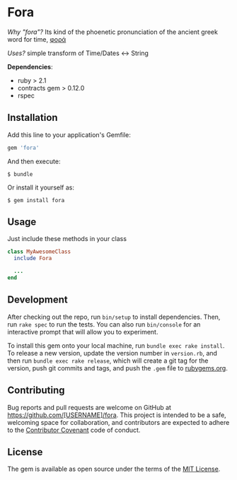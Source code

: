 # Fora

*Why "fora"?* Its kind of the phoenetic pronunciation of the ancient greek
word for time, [φορά](https://en.wiktionary.org/wiki/%CF%86%CE%BF%CF%81%CE%AC)

*Uses?* simple transform of Time/Dates <-> String

**Dependencies**:
- ruby > 2.1
- contracts gem > 0.12.0
- rspec

## Installation

Add this line to your application's Gemfile:

```ruby
gem 'fora'
```

And then execute:

    $ bundle

Or install it yourself as:

    $ gem install fora

## Usage

Just include these methods in your class

```ruby
class MyAwesomeClass
  include Fora

  ...
end
```

## Development

After checking out the repo, run `bin/setup` to install dependencies. Then, run `rake spec` to run the tests. You can also run `bin/console` for an interactive prompt that will allow you to experiment.

To install this gem onto your local machine, run `bundle exec rake install`. To release a new version, update the version number in `version.rb`, and then run `bundle exec rake release`, which will create a git tag for the version, push git commits and tags, and push the `.gem` file to [rubygems.org](https://rubygems.org).

## Contributing

Bug reports and pull requests are welcome on GitHub at https://github.com/[USERNAME]/fora. This project is intended to be a safe, welcoming space for collaboration, and contributors are expected to adhere to the [Contributor Covenant](contributor-covenant.org) code of conduct.


## License

The gem is available as open source under the terms of the [MIT License](http://opensource.org/licenses/MIT).

